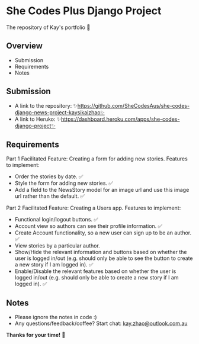 # She Codes Plus Django Project
The repository of Kay's portfolio 👋

## Overview
- Submission
- Requirements
- Notes

## Submission
- A link to the repository: ✨https://github.com/SheCodesAus/she-codes-django-news-project-kaysikaizhao✨
- A link to Heruko: ✨https://dashboard.heroku.com/apps/she-codes-django-project✨

## Requirements
Part 1
Facilitated Feature: Creating a form for adding new stories. Features to implement:
- Order the stories by date. ✅
- Style the form for adding new stories. ✅
- Add a field to the NewsStory model for an image url and use this image url rather than the default. ✅

Part 2
Facilitated Feature: Creating a Users app. Features to implement:
- Functional login/logout buttons. ✅
- Account view so authors can see their profile information. ✅
- Create Account functionality, so a new user can sign up to be an author. ✅
- View stories by a particular author. 
- Show/Hide the relevant information and buttons based on whether the user is logged in/out (e.g. should only be able to see the button to create a new story if I am logged in). ✅
- Enable/Disable the relevant features based on whether the user is logged in/out (e.g. should only be able to create a new story if I am logged in). ✅

## Notes
- Please ignore the notes in code :)
- Any questions/feedback/coffee? Start chat: kay.zhao@outlook.com.au 

**Thanks for your time!** 💜
